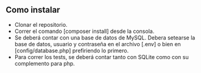 ## Como instalar

 - Clonar el repositorio.
 - Correr el comando [composer install] desde la consola.
 - Se deberá contar con una base de datos de MySQL. Debera setearse la base de datos, usuario y contraseña en el archivo [.env] o bien en [config/database.php] prefiriendo lo primero.
 - Para correr los tests, se deberá contar tanto con SQLite como con su complemento para php.

 
